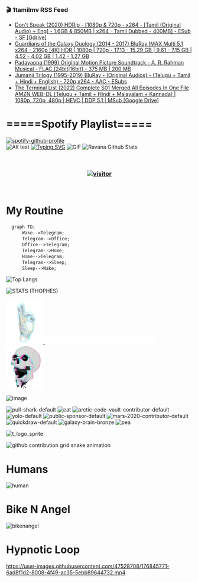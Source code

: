 ### 🎬 1tamilmv RSS Feed

<!-- BLOG-POST-LIST:START -->
- [Don&#39;t Speak &lpar;2020&rpar; HDRip - [1080p &amp; 720p - x264 - [Tamil &lpar;Original Audio&rpar; + Eng] - 1.6GB &amp; 850MB | x264 - Tamil Dubbed - 400MB] - ESub - SF  [Gdrive]](https://www.1tamilmv.pics/index.php?/forums/topic/167260-dont-speak-2020-hdrip-1080p-720p-x264-tamil-original-audio-eng-16gb-850mb-x264-tamil-dubbed-400mb-esub-sf-gdrive/&do=findComment&comment=333316)
- [Guardians of the Galaxy Duology &lpar;2014 - 2017&rpar; BluRay IMAX Multi 5.1 x264 - 2160p [4K] HDR | 1080p | 720p - 17.13 - 15.29 GB | 9.61 - 7.15 GB | 4.52 - 4.02 GB | 1.42 - 1.27 GB](https://www.1tamilmv.pics/index.php?/forums/topic/167259-guardians-of-the-galaxy-duology-2014-2017-bluray-imax-multi-51-x264-2160p-4k-hdr-1080p-720p-1713-1529-gb-961-715-gb-452-402-gb-142-127-gb/&do=findComment&comment=333315)
- [Padayappa &lpar;1999&rpar; Original Motion Picture Soundtrack - A. R. Rahman Musical - FLAC [24bit|16bit] - 375 MB | 200 MB](https://www.1tamilmv.pics/index.php?/forums/topic/167258-%C2%A0padayappa-1999-original-motion-picture-soundtrack-a-r-rahman-musical-flac-24bit16bit-375-mb-200-mb/&do=findComment&comment=333314)
- [Jumanji Trilogy &lpar;1995-2019&rpar; BluRay - &lpar;Original Audios&rpar; - &lpar;Telugu + Tamil + Hindi + English&rpar; - 720p x264 - AAC - ESubs](https://www.1tamilmv.pics/index.php?/forums/topic/167257-jumanji-trilogy-1995-2019-bluray-original-audios-telugu-tamil-hindi-english-720p-x264-aac-esubs/&do=findComment&comment=333313)
- [The Terminal List &lpar;2022&rpar; Complete S01 Merged All Episodes In One File AMZN WEB-DL [Telugu + Tamil + Hindi + Malayalam + Kannada] | 1080p, 720p, 480p | HEVC | DDP 5.1 | MSub [Google Drive]](https://www.1tamilmv.pics/index.php?/forums/topic/166845-the-terminal-list-2022-complete-s01-merged-all-episodes-in-one-file-amzn-web-dl-telugu-tamil-hindi-malayalam-kannada-1080p-720p-480p-hevc-ddp-51-msub-google-drive/&do=findComment&comment=333312)
<!-- BLOG-POST-LIST:END -->

# =====Spotify Playlist=====
[![spotify-github-profile](https://spotify-github-profile.vercel.app/api/view?uid=31rfzgmuvvewegdlxvlev4ynz4vu&cover_image=true&theme=default&bar_color=53b14f&bar_color_cover=true)](https://ravana69.github.io/rss)
</br>
![Alt text](https://spotify-recently-played-readme.vercel.app/api?user=31rfzgmuvvewegdlxvlev4ynz4vu)
[![Typing SVG](https://readme-typing-svg.herokuapp.com?color=%2336BCF7&center=true&vCenter=true&multiline=true&height=81&lines=I+AM+RAVANA;CONTACT+ME+ON+TELEGRAM%3A+%40R4V4N4)](https://git.io/typing-svg)
<img align="centre" height="400px" width="490px" alt="GIF" src="https://github.com/ravana69/ravana69/blob/master/rvm.gif" />
![Ravana Github Stats](https://github-readme-stats.vercel.app/api?username=ravana69&&show_icons=true&theme=radical)

<br />
<h3 align="center"> <a href="https://t.me/r4v4n4"><img src="https://profile-counter.glitch.me/ravana69/count.svg" alt="visitor" width="600"></a> </h3>
</br>

<H1>My Routine</H1>

```mermaid
  graph TD;
      Wake-->Telegram;
      Telegram-->Office;
      Office-->Telegram;
      Telegram-->Home;
      Home-->Telegram;
      Telegram-->Sleep;
      Sleep-->Wake;
```
![Top Langs](https://github-readme-stats.vercel.app/api/top-langs/?username=ravana69&&show_icons=true&theme=radical)

![STATS (THOPHES)](https://github-profile-trophy.vercel.app/?username=ravana69&theme=gruvbox&margin-w=10&margin-h=15&column=8)
<br />
<p align="left">
    <a href="#">
        <img width="20%" src="./assets/images/hand.gif" alt="" />
    </a>
    <a href="#">
        <img width="59%" src="./assets/images/spacer.png" alt="" >
    </a>
    <a href="#">
        <img width="20%" src="./assets/images/skull.gif" alt="" />
    </a>
</p>


![image](https://user-images.githubusercontent.com/47528708/175298537-0623dc00-7b1a-4ec1-b5b1-71768763a234.png)

<img width="148" alt="pull-shark-default" src="https://user-images.githubusercontent.com/47528708/176419715-70981865-4dc6-489a-8a1a-06842db67b15.gif"> <img width="148" alt="cat" src="https://user-images.githubusercontent.com/47528708/179149594-60701d0e-e626-415f-9958-80736351eadd.gif"> <img width="148" alt="arctic-code-vault-contributor-default" src="https://user-images.githubusercontent.com/47528708/175267501-e1fbbb8f-c2b2-4882-b865-2ac4debef26c.png"> <img width="148" alt="yolo-default" src="https://user-images.githubusercontent.com/47528708/175267654-281a1880-1129-4b7b-bf2f-de5dd2bc5afa.png"> <img width="148" alt="public-sponsor-default" src="https://user-images.githubusercontent.com/47528708/175268448-2e78cc75-fb25-4d76-bd22-7df520446b45.png"> <img width="148" alt="mars-2020-contributor-default" src="https://user-images.githubusercontent.com/47528708/175268475-de6d987a-3be9-4353-86a5-23b422559355.png"> <img width="148" alt="quickdraw-default" src="https://user-images.githubusercontent.com/47528708/179148665-33e7c2c8-5d95-413e-8b25-6862820a5fe7.png"> <img width="148" alt="galaxy-brain-bronze" src="https://user-images.githubusercontent.com/47528708/176419717-e2fdca8b-0fdc-47dd-9511-a7ff52178a33.gif"> <img width="148" alt="pea" src="https://user-images.githubusercontent.com/47528708/179149608-800ce6e1-7d24-4bfe-8e84-5628e6d5497d.gif">

![t_logo_sprite](https://user-images.githubusercontent.com/47528708/175293007-21ff1792-1fca-4be3-bcae-12fdc3aa414f.svg)

![github contribution grid snake animation](https://raw.githubusercontent.com/ravana69/ravana69/output/github-contribution-grid-snake-dark.svg#gh-dark-mode-only)

# Humans
<img width="170" alt="human" src="https://user-images.githubusercontent.com/47528708/176413829-c142d478-1c96-4c3c-a2a4-2dd35374c335.gif">

# Bike N Angel
<img width="170" alt="bikenangel" src="https://user-images.githubusercontent.com/47528708/176616968-3a44f91e-8016-477c-9bb5-c4689a1adbee.gif">

# Hypnotic Loop

https://user-images.githubusercontent.com/47528708/176845771-6ad8f1d2-8008-4f49-ac35-5ebb89644732.mp4

